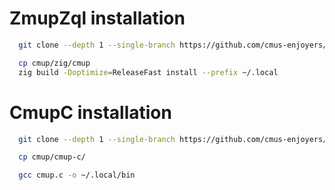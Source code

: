# ZmupZql installation

```bash
  git clone --depth 1 --single-branch https://github.com/cmus-enjoyers/cmup

  cp cmup/zig/cmup
  zig build -Doptimize=ReleaseFast install --prefix ~/.local
```

# CmupC installation

```bash
  git clone --depth 1 --single-branch https://github.com/cmus-enjoyers/cmup

  cp cmup/cmup-c/

  gcc cmup.c -o ~/.local/bin
```
